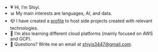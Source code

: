 - 💗 Hi, I’m Shiyi.
- 📊 My main interests are languages, AI, and data.
- 📪 I have created a [profile](https://github.com/shiyissss) to host side projects created with relevant technologies.
- 🌱 I’m also learning different cloud platforms (mainly focused on AWS and GCP).
- 💌 Questions? Write me an email at shiyis3447@gmail.com.

<!---
shiyis/shiyis is a ✨ special ✨ repository because its `README.md` (this file) appears on your GitHub profile.
You can click the Preview link to take a look at your changes.
--->

